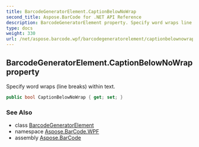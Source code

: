```yaml
---
title: BarcodeGeneratorElement.CaptionBelowNoWrap
second_title: Aspose.BarCode for .NET API Reference
description: BarcodeGeneratorElement property. Specify word wraps line breaks within text
type: docs
weight: 330
url: /net/aspose.barcode.wpf/barcodegeneratorelement/captionbelownowrap/
---
```

## BarcodeGeneratorElement.CaptionBelowNoWrap property

Specify word wraps (line breaks) within text.

```csharp
public bool CaptionBelowNoWrap { get; set; }
```

### See Also

* class [BarcodeGeneratorElement](../)
* namespace [Aspose.BarCode.WPF](../../barcodegeneratorelement/)
* assembly [Aspose.BarCode](../../../)


